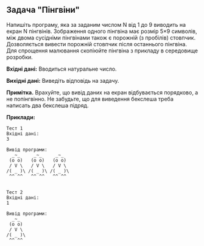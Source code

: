 ## Задача "Пінгвіни"
Напишіть програму, яка за заданим числом N від 1 до 9 виводить на екран N пінгвінів. Зображення одного пінгвіна має розмір 5×9 символів, між двома сусідніми пінгвінами також є порожній (з пробілів) стовпчик. Дозволяється вивести порожній стовпчик після останнього пінгвіна. Для спрощення малювання скопіюйте пінгвіна з прикладу в середовище розробки.

**Вхідні дані:** Вводиться натуральне число.

**Вихідні дані:** Виведіть відповідь на задачу.

**Примітка.** Врахуйте, що вивід даних на екран відбувається порядково, а не попінгвінно.
Не забудьте, що для виведення бекслеша треба написать два бекслеша підряд.

**Приклади:**
```notepad
Тест 1
Вхідні дані:
3

Вивід програми:
  _~_     _~_     _~_
 (o o)   (o o)   (o o)
 / V \   / V \   / V \
/( _ )\ /( _ )\ /( _ )\
 ^^ ^^   ^^ ^^   ^^ ^^


Тест 2
Вхідні дані:
1

Вивід програми:
  _~_
 (o o)
 / V \
/( _ )\
 ^^ ^^
```